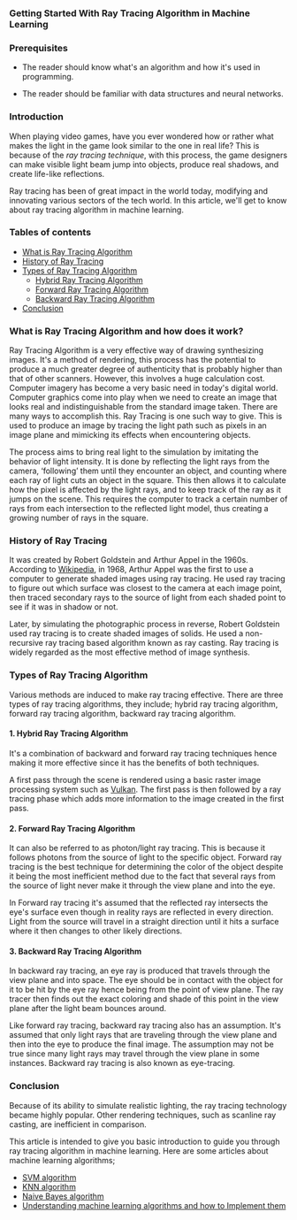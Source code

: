 ### Getting Started With Ray Tracing Algorithm in Machine Learning

### Prerequisites
- The reader should know what's an algorithm and how it's used in programming.

- The reader should be familiar with data structures and neural networks.


### Introduction
When playing video games, have you ever wondered how or rather what makes the light in the game look similar to the one in real life? This is because of the *ray tracing technique*, with this process, the game designers can make visible light beam jump into objects, produce real shadows, and create life-like reflections.

Ray tracing has been of great impact in the world today, modifying and innovating various sectors of the tech world. In this article, we'll get to know about ray tracing algorithm in machine learning.


### Tables of contents
- [What is Ray Tracing Algorithm](#what-is-ray-tracing-algorithm)
- [History of Ray Tracing](#history-of-ray-tracing)
- [Types of Ray Tracing Algorithm](#types-of-ray-tracing-algorithm)
  - [Hybrid Ray Tracing Algorithm](#hybrid-ray-tracing)
  - [Forward Ray Tracing Algorithm](#forward-ray-tracing)
  - [Backward Ray Tracing Algorithm](#backward-ray-tracing) 
 - [Conclusion](#conclusion)


### What is Ray Tracing Algorithm and how does it work?
Ray Tracing Algorithm is a very effective way of drawing synthesizing images. It's a method of rendering, this process has the potential to produce a much greater degree of authenticity that is probably higher than that of other scanners. However, this involves a huge calculation cost. Computer imagery has become a very basic need in today's digital world. Computer graphics come into play when we need to create an image that looks real and indistinguishable from the standard image taken. There are many ways to accomplish this. Ray Tracing is one such way to give. This is used to produce an image by tracing the light path such as pixels in an image plane and mimicking its effects when encountering objects.


The process aims to bring real light to the simulation by imitating the behavior of light intensity. It is done by reflecting the light rays from the camera, ‘following’ them until they encounter an object, and counting where each ray of light cuts an object in the square. This then allows it to calculate how the pixel is affected by the light rays, and to keep track of the ray as it jumps on the scene. This requires the computer to track a certain number of rays from each intersection to the reflected light model, thus creating a growing number of rays in the square.



### History of Ray Tracing
It was created by Robert Goldstein and Arthur Appel in the 1960s. According to [Wikipedia](https://en.wikipedia.org/wiki/Ray_tracing_(graphics)#Algorithm_overview), in 1968, Arthur Appel was the first to use a computer to generate shaded images using ray tracing. He used ray tracing to figure out which surface was closest to the camera at each image point, then traced secondary rays to the source of light from each shaded point to see if it was in shadow or not.

Later, by simulating the photographic process in reverse, Robert Goldstein used ray tracing is to create shaded images of solids. He used a non-recursive ray tracing based algorithm known as ray casting. Ray tracing is widely regarded as the most effective method of image synthesis.


### Types of Ray Tracing Algorithm
Various methods are induced to make ray tracing effective. There are three types of ray tracing algorithms, they include; hybrid ray tracing algorithm, forward ray tracing algorithm, backward ray tracing algorithm.


#### 1. Hybrid Ray Tracing Algorithm
It's a combination of backward and forward ray tracing techniques hence making it more effective since it has the benefits of both techniques.   

A first pass through the scene is rendered using a basic raster image processing system such as [Vulkan](https://vulkan-tutorial.com/). The first pass is then followed by a ray tracing phase which adds more information to the image created in the first pass.


#### 2. Forward Ray Tracing Algorithm
It can also be referred to as photon/light ray tracing. This is because it follows photons from the source of light to the specific object. Forward ray tracing is the best technique for determining the color of the object despite it being the most inefficient method due to the fact that several rays from the source of light never make it through the view plane and into the eye.

In Forward ray tracing it's assumed that the reflected ray intersects the eye's surface even though in reality rays are reflected in every direction. Light from the source will travel in a straight direction until it hits a surface where it then changes to other likely directions. 


#### 3. Backward Ray Tracing Algorithm
In backward ray tracing, an eye ray is produced that travels through the view plane and into space. The eye should be in contact with the object for it to be hit by the eye ray hence being from the point of view plane. The ray tracer then finds out the exact coloring and shade of this point in the view plane after the light beam bounces around. 

Like forward ray tracing, backward ray tracing also has an assumption. It's assumed that only light rays that are traveling through the view plane and then into the eye to produce the final image. The assumption may not be true since many light rays may travel through the view plane in some instances. Backward ray tracing is also known as eye-tracing.


### Conclusion
Because of its ability to simulate realistic lighting, the ray tracing technology became highly popular. Other rendering techniques, such as scanline ray casting, are inefficient in comparison.

This article is intended to give you basic introduction to guide you through ray tracing algorithm in machine learning. Here are some articles about machine learning algorithms;

- [SVM algorithm](https://www.javatpoint.com/machine-learning-support-vector-machine-algorithm)
- [KNN algorithm](https://www.javatpoint.com/k-nearest-neighbor-algorithm-for-machine-learning)
- [Naive Bayes algorithm](https://www.analyticssteps.com/blogs/what-naive-bayes-algorithm-machine-learning)
- [Understanding machine learning algorithms and how to Implement them](https://www.section.io/engineering-education/understanding-machine-learning-algorithms-and-how-to-implement-them/)


